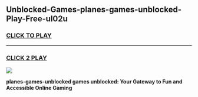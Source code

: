 
## Unblocked-Games-planes-games-unblocked-Play-Free-ul02u
<h3>
<a href="https://premium76.site?title=planes-games-unblocked&ref=22A">CLICK TO PLAY</a></h3>
<hr>

<h3>
<a href="https://premium76.site?title=planes-games-unblocked&ref=22A">CLICK 2 PLAY</a>
  
</h3>

<a href="https://premium76.site?title=planes-games-unblocked&ref=22A"><img src="https://clearcache.store/games.png"></a>


**planes-games-unblocked games unblocked: Your Gateway to Fun and Accessible Online Gaming**
